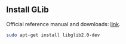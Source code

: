 ## Install GLib

Official reference manual and downloads: [link](https://developer.gnome.org/glib/).

```bash
sudo apt-get install libglib2.0-dev
```
